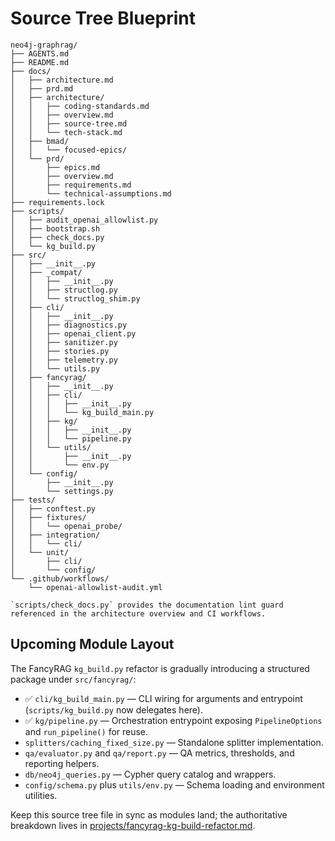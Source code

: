 # Source Tree Blueprint

```text
neo4j-graphrag/
├── AGENTS.md
├── README.md
├── docs/
│   ├── architecture.md
│   ├── prd.md
│   ├── architecture/
│   │   ├── coding-standards.md
│   │   ├── overview.md
│   │   ├── source-tree.md
│   │   └── tech-stack.md
│   ├── bmad/
│   │   └── focused-epics/
│   └── prd/
│       ├── epics.md
│       ├── overview.md
│       ├── requirements.md
│       └── technical-assumptions.md
├── requirements.lock
├── scripts/
│   ├── audit_openai_allowlist.py
│   ├── bootstrap.sh
│   ├── check_docs.py
│   └── kg_build.py
├── src/
│   ├── __init__.py
│   ├── _compat/
│   │   ├── __init__.py
│   │   ├── structlog.py
│   │   └── structlog_shim.py
│   ├── cli/
│   │   ├── __init__.py
│   │   ├── diagnostics.py
│   │   ├── openai_client.py
│   │   ├── sanitizer.py
│   │   ├── stories.py
│   │   ├── telemetry.py
│   │   └── utils.py
│   ├── fancyrag/
│   │   ├── __init__.py
│   │   ├── cli/
│   │   │   ├── __init__.py
│   │   │   └── kg_build_main.py
│   │   ├── kg/
│   │   │   ├── __init__.py
│   │   │   └── pipeline.py
│   │   └── utils/
│   │       ├── __init__.py
│   │       └── env.py
│   └── config/
│       ├── __init__.py
│       └── settings.py
├── tests/
│   ├── conftest.py
│   ├── fixtures/
│   │   └── openai_probe/
│   ├── integration/
│   │   └── cli/
│   └── unit/
│       ├── cli/
│       └── config/
└── .github/workflows/
    └── openai-allowlist-audit.yml

`scripts/check_docs.py` provides the documentation lint guard referenced in the architecture overview and CI workflows.
```
## Upcoming Module Layout
The FancyRAG `kg_build.py` refactor is gradually introducing a structured package under `src/fancyrag/`:
- ✅ `cli/kg_build_main.py` — CLI wiring for arguments and entrypoint (`scripts/kg_build.py` now delegates here).
- ✅ `kg/pipeline.py` — Orchestration entrypoint exposing `PipelineOptions` and `run_pipeline()` for reuse.
- `splitters/caching_fixed_size.py` — Standalone splitter implementation.
- `qa/evaluator.py` and `qa/report.py` — QA metrics, thresholds, and reporting helpers.
- `db/neo4j_queries.py` — Cypher query catalog and wrappers.
- `config/schema.py` plus `utils/env.py` — Schema loading and environment utilities.

Keep this source tree file in sync as modules land; the authoritative breakdown lives in [projects/fancyrag-kg-build-refactor.md](projects/fancyrag-kg-build-refactor.md).
